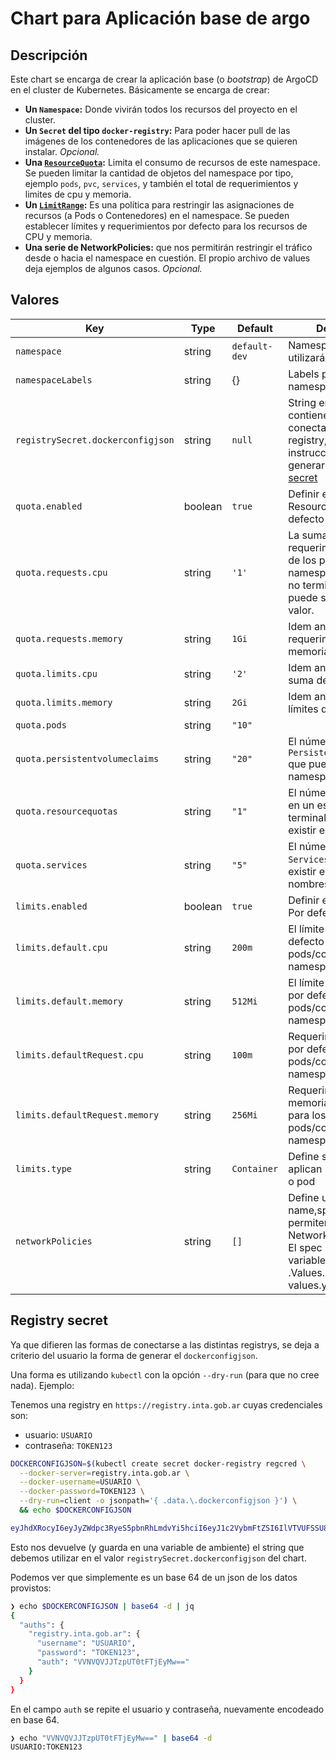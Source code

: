 # Chart para Aplicación base de argo

## Descripción

Este chart se encarga de crear la aplicación base (o _bootstrap_) de ArgoCD en
el cluster de Kubernetes. Básicamente se encarga de crear:

- **Un `Namespace`:** Donde vivirán todos los recursos del proyecto en el cluster.
- **Un `Secret` del tipo `docker-registry`:** Para poder hacer pull de las imágenes
  de los contenedores de las aplicaciones que se quieren instalar. _Opcional._
- **Una [`ResourceQuota`](https://kubernetes.io/docs/concepts/policy/resource-quotas/):**
  Limita el consumo de recursos de este namespace. Se pueden limitar la cantidad
  de objetos del namespace por tipo, ejemplo `pods`, `pvc`, `services`, y
  también el total de requerimientos y limites de cpu y memoria.
- **Un [`LimitRange`](https://kubernetes.io/docs/concepts/policy/limit-range/):**
  Es una política para restringir las asignaciones de recursos (a Pods o
  Contenedores) en el namespace. Se pueden establecer límites y requerimientos
  por defecto para los recursos de CPU y memoria.
- **Una serie de NetworkPolicies:** que nos permitirán restringir el tráfico
  desde o hacia el namespace en cuestión. El propio archivo de values deja
  ejemplos de algunos casos. _Opcional._

## Valores

| Key | Type | Default | Description |
|-----|------|---------|-------------|
| `namespace` | string | `default-dev` | Namespace que utilizará el proyecto |
| `namespaceLabels` | string | {} | Labels para el namespace creado |
| `registrySecret.dockerconfigjson` | string | `null` | String encodeado que contiene los datos para conectarse a la registry, para instrucciones de cómo generarlo ver [Registry secret](##registry-secret) |
| `quota.enabled` | boolean | `true` | Definir el ResourceQuota. Por defecto sí |
| `quota.requests.cpu` | string | `'1'` | La suma de los requerimientos de CPU de los pods del namespace, que estén no terminados, no puede superar este valor.  |
| `quota.requests.memory` | string | `1Gi` | Idem ant. pero con los requerimientos de memoria  |
| `quota.limits.cpu` | string | `'2'` | Idem ant. pero con la suma de límites de CPU |
| `quota.limits.memory` | string | `2Gi` | Idem ant. pero con los límites de memoria |
| `quota.pods` | string | `"10"` |  |
| `quota.persistentvolumeclaims` | string | `"20"` | El número total de `PersistentVolumeClaims` que pueden existir en el namespace. |
| `quota.resourcequotas` | string | `"1"` | El número total de `pods` en un estado no terminal que puede existir en el namespace |
| `quota.services` | string | `"5"` | El número total de `Services` que pueden existir en el espacio de nombres |
| `limits.enabled` | boolean | `true` | Definir el LimitRange. Por defecto sí |
| `limits.default.cpu` | string | `200m` | El límite de CPU por defecto para los pods/contendores del namespace |
| `limits.default.memory` | string | `512Mi` | El límite de memoria por defecto para los pods/contendores del namespace |
| `limits.defaultRequest.cpu` | string | `100m` | Requerimientos de CPU por defecto para los pods/contendores del namespace |
| `limits.defaultRequest.memory` | string | `256Mi` | Requerimientos de memoria por defecto para los pods/contendores del namespace |
| `limits.type` | string | `Container` | Define si los limites aplican por contenedor o pod |
| `networkPolicies` | string | `[]` | Define una lista de name,spec que permiten definir NetworkPolicy objects. El spec puede usar variables del propio .Values. Ver el values.yaml provisto |

## Registry secret

Ya que difieren las formas de conectarse a las distintas registrys, se deja a
criterio del usuario la forma de generar el `dockerconfigjson`.

Una forma es utilizando `kubectl` con la opción `--dry-run` (para que no cree
nada). Ejemplo:

Tenemos una registry en `https://registry.inta.gob.ar` cuyas credenciales son:

- usuario: `USUARIO`
- contraseña: `TOKEN123`

```bash
DOCKERCONFIGJSON=$(kubectl create secret docker-registry regcred \
  --docker-server=registry.inta.gob.ar \
  --docker-username=USUARIO \
  --docker-password=TOKEN123 \
  --dry-run=client -o jsonpath='{ .data.\.dockerconfigjson }') \
  && echo $DOCKERCONFIGJSON

eyJhdXRocyI6eyJyZWdpc3RyeS5pbnRhLmdvYi5hciI6eyJ1c2VybmFtZSI6IlVTVUFSSU8iLCJwYXNzd29yZCI6IlRPS0VOMTIzIiwiYXV0aCI6IlZWTlZRVkpKVHpwVVQwdEZUakV5TXc9PSJ9fX0=
```

Esto nos devuelve (y guarda en una variable de ambiente) el string que debemos
utilizar en el valor `registrySecret.dockerconfigjson` del chart.

Podemos ver que simplemente es un base 64 de un json de los datos provistos:
  
```bash
❯ echo $DOCKERCONFIGJSON | base64 -d | jq
{
  "auths": {
    "registry.inta.gob.ar": {
      "username": "USUARIO",
      "password": "TOKEN123",
      "auth": "VVNVQVJJTzpUT0tFTjEyMw=="
    }
  }
}
```

En el campo `auth` se repite el usuario y contraseña, nuevamente encodeado en
base 64.

```bash
❯ echo "VVNVQVJJTzpUT0tFTjEyMw==" | base64 -d
USUARIO:TOKEN123
```
